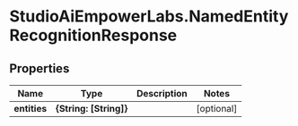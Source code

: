 # StudioAiEmpowerLabs.NamedEntityRecognitionResponse

## Properties

Name | Type | Description | Notes
------------ | ------------- | ------------- | -------------
**entities** | **{String: [String]}** |  | [optional] 



